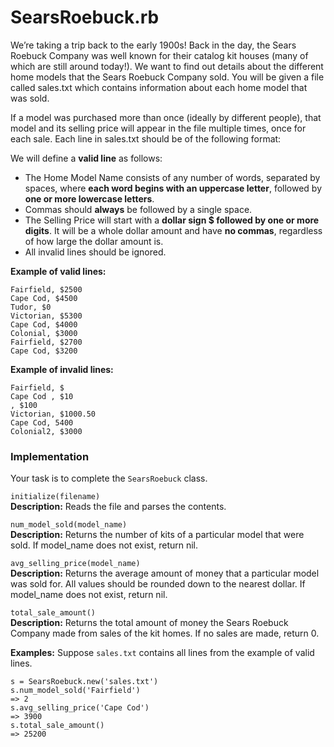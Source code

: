 # SearsRoebuck.rb
We’re taking a trip back to the early 1900s! Back in the day, the Sears Roebuck Company was well known for their catalog kit houses (many of which are still around today!). We want to find out details about the different home models that the Sears Roebuck Company sold. You will be given a file called sales.txt which contains information about each home model that was sold.

If a model was purchased more than once (ideally by different people), that model and its selling price will appear in the file multiple times, once for each sale. Each line in sales.txt should be of the following format: 

We will define a **valid line** as follows:
- The Home Model Name consists of any number of words, separated by spaces, where **each word begins with an uppercase letter**, followed by **one or more lowercase letters**. 
- Commas should **always** be followed by a single space.
- The Selling Price will start with a **dollar sign $ followed by one or more digits**. It will be a whole dollar amount and have **no commas**, regardless of how large the dollar amount is. 
- All invalid lines should be ignored.
 
**Example of valid lines:**
```
Fairfield, $2500  
Cape Cod, $4500  
Tudor, $0  
Victorian, $5300  
Cape Cod, $4000  
Colonial, $3000  
Fairfield, $2700  
Cape Cod, $3200  
```
**Example of invalid lines:**
```
Fairfield, $  
Cape Cod , $10  
, $100  
Victorian, $1000.50  
Cape Cod, 5400  
Colonial2, $3000  
```

### Implementation
Your task is to complete the `SearsRoebuck` class.

`initialize(filename)`  
**Description:** Reads the file and parses the contents.

`num_model_sold(model_name)`  
**Description:** Returns the number of kits of a particular model that were sold. If model_name does not exist, return nil.

`avg_selling_price(model_name)`  
**Description:** Returns the average amount of money that a particular model was sold for. All values should be rounded down to the nearest dollar. If model_name does not exist, return nil.

`total_sale_amount()`  
**Description:** Returns the total amount of money the Sears Roebuck Company made from sales of the kit homes. If no sales are made, return 0.

**Examples:**
Suppose `sales.txt` contains all lines from the example of valid lines.

```
s = SearsRoebuck.new('sales.txt')  
s.num_model_sold('Fairfield')  
=> 2  
s.avg_selling_price('Cape Cod')  
=> 3900  
s.total_sale_amount()  
=> 25200
```
